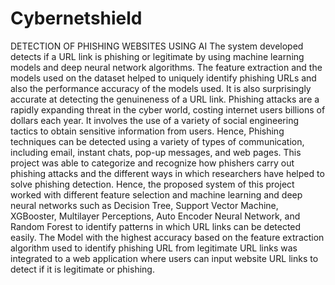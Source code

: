 # Cybernetshield
DETECTION OF PHISHING WEBSITES USING AI
The system developed detects if a URL link is phishing or legitimate by using machine
learning models and deep neural network algorithms. The feature extraction and the models used
on the dataset helped to uniquely identify phishing URLs and also the performance accuracy of
the models used. It is also surprisingly accurate at detecting the genuineness of a URL link.
Phishing attacks are a rapidly expanding threat in the cyber world, costing internet users billions
of dollars each year. It involves the use of a variety of social engineering tactics to obtain sensitive
information from users. Hence, Phishing techniques can be detected using a variety of types of
communication, including email, instant chats, pop-up messages, and web pages. This project was
able to categorize and recognize how phishers carry out phishing attacks and the different ways in
which researchers have helped to solve phishing detection. Hence, the proposed system of this
project worked with different feature selection and machine learning and deep neural networks
such as Decision Tree, Support Vector Machine, XGBooster, Multilayer Perceptions, Auto
Encoder Neural Network, and Random Forest to identify patterns in which URL links can be
detected easily. The Model with the highest accuracy based on the feature extraction algorithm used
to identify phishing URL from legitimate URL links was integrated to a web application where
users can input website URL links to detect if it is legitimate or phishing. 
